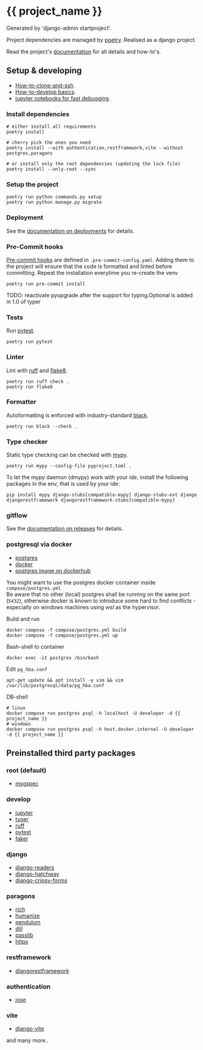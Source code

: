 # {{ project_name }}

Generated by 'django-admin startproject'.

Project dependencies are managed by [poetry](https://python-poetry.org/).
Realised as a django project.  

Read the project's [documentation](./documentation/index.md) for all details and how-to's.


## Setup & developing

- [How-to-clone-and-ssh](./documentation/for-developers/how-to-clone-and-ssh.md).
- [How-to-develop basics](./documentation/for-developers/how-to-develop.md).
- [jupyter notebooks for fast debugging](./documentation/for-developers/notebooks.md).


### Install dependencies

    # either install all requirements
    poetry install

    # cherry pick the ones you need
    poetry install --with authentication,restframework,vite --without postgres,paragons

    # or install only the root dependencies (updating the lock file)
    poetry install --only-root --sync


### Setup the project

    poetry run python commands.py setup
    poetry run python manage.py migrate


### Deployment

See the [documentation on deployments](./documentation/for-devops/deployment.md) for details.


### Pre-Commit hooks

[Pre-commit hooks](https://github.com/pre-commit/pre-commit-hooks) are defined
in `.pre-commit-config.yaml`. Adding them to the project will ensure that the
code is formatted and linted before committing. Repeat the installation
everytime you re-create the venv  

    poetry run pre-commit install

TODO: reactivate pyupgrade after the support for typing.Optional is added in 1.0 of typer


### Tests

Run [pytest](https://docs.pytest.org/).

    poetry run pytest


### Linter

Lint with [ruff](https://github.com/charliermarsh/ruff) and [flake8](https://github.com/PyCQA/flake8).

    poetry run ruff check .
    poetry run flake8


### Formatter

Autoformatting is enforced with industry-standard [black](https://github.com/psf/black).

    poetry run black --check .


### Type checker

Static type checking can be checked with [mypy](https://mypy-lang.org/).

    poetry run mypy --config-file pyproject.toml .

To let the mypy daemon (dmypy) work with your ide, install the following packages in the env, that is used by your ide:

    pip install mypy django-stubs[compatible-mypy] django-stubs-ext django djangorestframework djangorestframework-stubs[compatible-mypy]


### gitflow

See the [documentation on releases](./documentation/releases.md) for details.


### postgresql via docker

- [postgres](https://www.postgresql.org/)
- [docker](https://www.docker.com/)
- [postgres image on dockerhub](https://hub.docker.com/_/postgres)

You might want to use the postgres docker container inside `compose/postgres.yml`  
Be aware that no other (local) postgres shall be running on the same port (`5432`), otherwise docker is known to introduce some hard to find conflicts - especially on windows machines using *wsl* as the hypervisor.  

Build and run

    docker compose -f compose/postgres.yml build
    docker compose -f compose/postgres.yml up

Bash-shell to container

    docker exec -it postgres /bin/bash

Edit `pg_hba.conf`

    apt-get update && apt install -y vim && vim /var/lib/postgresql/data/pg_hba.conf

DB-shell

    # linux
    docker compose run postgres psql -h localhost -U developer -d {{ project_name }}
    # windows
    docker compose run postgres psql -h host.docker.internal -U developer -d {{ project_name }}


## Preinstalled third party packages

### root (default)
- [msgspec](https://jcristharif.com/msgspec/)

### develop
- [jupyter](https://jupyter.org/)
- [typer](https://typer.tiangolo.com/)
- [ruff](https://github.com/charliermarsh/ruff)
- [pytest](https://docs.pytest.org/)
- [faker](https://faker.readthedocs.io/en/master/)

### django
- [django-readers](https://www.django-readers.org/)
- [django-hatchway](https://github.com/andrewgodwin/django-hatchway)
- [django-cripsy-forms](https://django-crispy-forms.readthedocs.io/)

### paragons
- [rich](https://github.com/Textualize/rich)
- [humanize](https://python-humanize.readthedocs.io/)
- [pendulum](https://pendulum.eustace.io/)
- [dill](https://github.com/uqfoundation/dill)
- [passlib](https://passlib.readthedocs.io/en/stable/)
- [httpx](https://www.python-httpx.org/)

### restframework
- [djangorestframework](https://www.django-rest-framework.org/)

### authentication
- [jose](https://github.com/mpdavis/python-jose)

### vite
- [django-vite](https://github.com/MrBin99/django-vite)

and many more..
